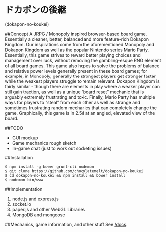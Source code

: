 ﻿ドカポンの後継
==============
(dokapon-no-koukei)

##Concept
A JRPG / Monopoly inspired browser-based board game. Essentially a cleaner, better, balanced and more feature-rich Dokapon Kingdom. Our inspirations come from the aforementioned Monopoly and Dokapon Kingdom as well as the popular Nintendo series Mario Party. Essentially, this game strives to reward better playing choices and management over luck, without removing the gambling-esque RNG element of all board games. This game also hopes to solve the problems of balance and relative power levels generally present in these board games; for example, in Monopoly, generally the strongest players get stronger faster while the weakest players struggle to remain relevant. Dokapon Kingdom is fairly similar - though there are elements in play where a weaker player can still gain traction, as well as a unique “board reset” mechanic that is arguably extremely frustrating and toxic. Finally, Mario Party has multiple ways for players to “steal” from each other as well as strange and sometimes frustrating random mechanics that can completely change the game.
Graphically, this game is in 2.5d at an angled, elevated view of the board.

##TODO
 - GUI mockup
 - Game mechanics rough sketch
 - In-game chat (just to work out socketing issues)

##Installation
```
$ npm install -g bower grunt-cli nodemon
$ git clone https://github.com/chocolatemelt/dokapon-no-koukei
$ cd dokapon-no-koukei && npm install && bower install
$ nodemon bin/www
```

##Implementation
1. node.js and express.js
2. socket.io
3. paper.js and other WebGL Libraries
4. MongoDB and mongoose

##Mechanics, game information, and other stuff
See [/docs](../../tree/master/docs).
